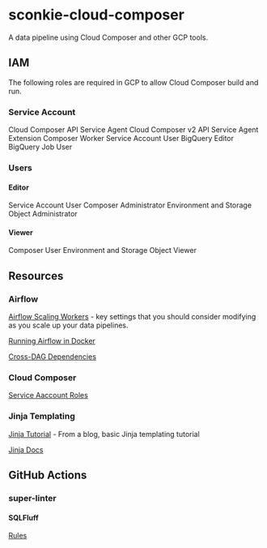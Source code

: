 # sconkie-cloud-composer
A data pipeline using Cloud Composer and other GCP tools.

## IAM
The following roles are required in GCP to allow Cloud Composer build and run.
### Service Account
Cloud Composer API Service Agent
Cloud Composer v2 API Service Agent Extension
Composer Worker
Service Account User
BigQuery Editor
BigQuery Job User

### Users
#### Editor
Service Account User
Composer Administrator
Environment and Storage Object Administrator

#### Viewer
Composer User
Environment and Storage Object Viewer


## Resources
### Airflow
[Airflow Scaling Workers](https://www.astronomer.io/guides/airflow-scaling-workers/) - key settings that you should consider modifying as you scale up your data pipelines.

[Running Airflow in Docker](https://airflow.apache.org/docs/apache-airflow/stable/start/docker.html)

[Cross-DAG Dependencies](https://airflow.apache.org/docs/apache-airflow/stable/howto/operator/external_task_sensor.html#cross-dag-dependencies)

### Cloud Composer
[Service Aaccount Roles](https://cloud.google.com/composer/docs/composer-2/access-control)

### Jinja Templating
[Jinja Tutorial](https://zetcode.com/python/jinja/) - From a blog, basic Jinja templating tutorial

[Jinja Docs](https://jinja.palletsprojects.com/en/3.1.x/)

## GitHub Actions
### super-linter

#### SQLFluff
[Rules](https://docs.sqlfluff.com/en/stable/rules.html)
